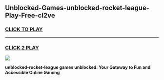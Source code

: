 
## Unblocked-Games-unblocked-rocket-league-Play-Free-cl2ve
<h3>
<a href="https://premium76.site?title=unblocked-rocket-league&ref=19M">CLICK TO PLAY</a></h3>
<hr>

<h3>
<a href="https://premium76.site?title=unblocked-rocket-league&ref=19M">CLICK 2 PLAY</a>
  
</h3>

<a href="https://premium76.site?title=unblocked-rocket-league&ref=19M"><img src="https://clearcache.store/games.png"></a>


**unblocked-rocket-league games unblocked: Your Gateway to Fun and Accessible Online Gaming**
